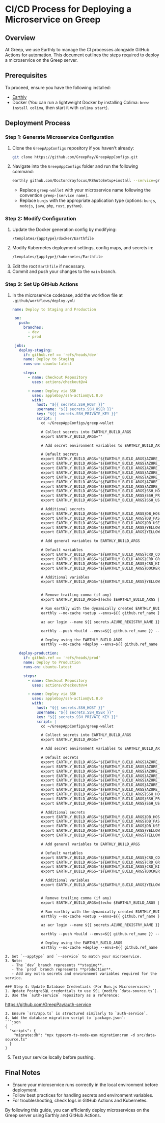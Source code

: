 # CI/CD Process for Deploying a Microservice on Greep

## Overview
At Greep, we use Earthly to manage the CI processes alongside GitHub Actions for automation. This document outlines the steps required to deploy a microservice on the Greep server.

## Prerequisites
To proceed, ensure you have the following installed:
- [Earthly](https://earthly.dev/)
- Docker (You can run a lightweight Docker by installing Colima: `brew install colima`, then start it with `colima start`).

## Deployment Process

### Step 1: Generate Microservice Configuration
1. Clone the `GreepAppConfigs` repository if you haven't already:
   ```sh
   git clone https://github.com/GreepPay/GreepAppConfigs.git
   ```
2. Navigate into the `GreepAppConfigs` folder and run the following command:
   ```sh
   earthly github.com/Doctordrayfocus/K8AutoSetup+install --service=greep-wallet --apptype=bunjs
   ```
   - Replace `greep-wallet` with your microservice name following the convention `greep-[service name]`.
   - Replace `bunjs` with the appropriate application type (options: `bunjs`, `nodejs`, `java`, `php`, `rust`, `python`).

### Step 2: Modify Configuration
1. Update the Docker generation config by modifying:
   ```sh
   /templates/{apptype}/docker/Earthfile
   ```
2. Modify Kubernetes deployment settings, config maps, and secrets in:
   ```sh
   /templates/{apptype}/kubernetes/Earthfile
   ```
3. Edit the root `Earthfile` if necessary.
4. Commit and push your changes to the `main` branch.

### Step 3: Set Up GitHub Actions
1. In the microservice codebase, add the workflow file at `.github/workflows/deploy.yml`:

   ```yaml
   name: Deploy to Staging and Production

    on:
      push:
        branches:
          - dev
          - prod

    jobs:
      deploy-staging:
        if: github.ref == 'refs/heads/dev'
        name: Deploy to Staging
        runs-on: ubuntu-latest

        steps:
          - name: Checkout Repository
            uses: actions/checkout@v4

          - name: Deploy via SSH
            uses: appleboy/ssh-action@v1.0.0
            with:
              host: "${{ secrets.SSH_HOST }}"
              username: "${{ secrets.SSH_USER }}"
              key: "${{ secrets.SSH_PRIVATE_KEY }}"
              script: |
                cd ~/GreepAppConfigs/greep-wallet

                # Collect secrets into EARTHLY_BUILD_ARGS
                export EARTHLY_BUILD_ARGS=""

                # Add secret environment variables to EARTHLY_BUILD_ARGS

                # Default secrets
                export EARTHLY_BUILD_ARGS="${EARTHLY_BUILD_ARGS}AZURE_CLIENT_ID=${{ secrets.AZURE_CLIENT_ID }},"
                export EARTHLY_BUILD_ARGS="${EARTHLY_BUILD_ARGS}AZURE_CLIENT_SECRET=${{ secrets.AZURE_CLIENT_SECRET }},"
                export EARTHLY_BUILD_ARGS="${EARTHLY_BUILD_ARGS}AZURE_KUBERNETES_CLUSTER_NAME=${{ secrets.AZURE_KUBERNETES_CLUSTER_NAME }},"
                export EARTHLY_BUILD_ARGS="${EARTHLY_BUILD_ARGS}AZURE_REGISTRY_NAME=${{ secrets.AZURE_REGISTRY_NAME }},"
                export EARTHLY_BUILD_ARGS="${EARTHLY_BUILD_ARGS}AZURE_RESOURCE_GROUP=${{ secrets.AZURE_RESOURCE_GROUP }},"
                export EARTHLY_BUILD_ARGS="${EARTHLY_BUILD_ARGS}AZURE_SUBSCRIPTION_ID=${{ secrets.AZURE_SUBSCRIPTION_ID }},"
                export EARTHLY_BUILD_ARGS="${EARTHLY_BUILD_ARGS}AZURE_TENANT_ID=${{ secrets.AZURE_TENANT_ID }},"
                export EARTHLY_BUILD_ARGS="${EARTHLY_BUILD_ARGS}SSH_HOST=${{ secrets.SSH_HOST }},"
                export EARTHLY_BUILD_ARGS="${EARTHLY_BUILD_ARGS}SSH_PRIVATE_KEY=${{ secrets.SSH_PRIVATE_KEY }},"
                export EARTHLY_BUILD_ARGS="${EARTHLY_BUILD_ARGS}SSH_USER=${{ secrets.SSH_USER }},"

                # Additional secrets
                export EARTHLY_BUILD_ARGS="${EARTHLY_BUILD_ARGS}DB_HOST=${{ secrets.DB_HOST }},"
                export EARTHLY_BUILD_ARGS="${EARTHLY_BUILD_ARGS}DB_PASSWORD=${{ secrets.DB_PASSWORD }},"
                export EARTHLY_BUILD_ARGS="${EARTHLY_BUILD_ARGS}DB_USER=${{ secrets.DB_USER }},"
                export EARTHLY_BUILD_ARGS="${EARTHLY_BUILD_ARGS}YELLOW_CARD_API_KEY=${{ secrets.YELLOW_CARD_API_KEY_DEV }},"
                export EARTHLY_BUILD_ARGS="${EARTHLY_BUILD_ARGS}YELLOW_CARD_SECRET_KEY=${{ secrets.YELLOW_CARD_SECRET_KEY_DEV }},"

                # Add general variables to EARTHLY_BUILD_ARGS

                # Default variables
                export EARTHLY_BUILD_ARGS="${EARTHLY_BUILD_ARGS}CRD_CONTROLLER_NAME=${{ vars.CRD_CONTROLLER_NAME }},"
                export EARTHLY_BUILD_ARGS="${EARTHLY_BUILD_ARGS}CRD_GROUP=${{ vars.CRD_GROUP }},"
                export EARTHLY_BUILD_ARGS="${EARTHLY_BUILD_ARGS}CRD_KIND=${{ vars.CRD_KIND }},"
                export EARTHLY_BUILD_ARGS="${EARTHLY_BUILD_ARGS}DOCKER_REGISTRY=${{ vars.DOCKER_REGISTRY }},"

                # Additional variables
                export EARTHLY_BUILD_ARGS="${EARTHLY_BUILD_ARGS}YELLOW_CARD_BASE_URL=${{ vars.YELLOW_CARD_BASE_URL_DEV }},"


                # Remove trailing comma (if any)
                export EARTHLY_BUILD_ARGS=$(echo $EARTHLY_BUILD_ARGS | sed 's/,$//')

                # Run earthly with the dynamically created EARTHLY_BUILD_ARGS
                earthly --no-cache +setup --envs=${{ github.ref_name }} --apptype="bunjs" --service="greep-wallet"

                az acr login --name ${{ secrets.AZURE_REGISTRY_NAME }}

                earthly --push +build --envs=${{ github.ref_name }} --version=${{ github.run_number }}  --apptype="bunjs" --service="greep-wallet"

                # Deploy using the EARTHLY_BUILD_ARGS
                earthly --no-cache +deploy --envs=${{ github.ref_name }} --version=${{ github.run_number }}  --apptype="bunjs" --service="greep-wallet"

      deploy-production:
        if: github.ref == 'refs/heads/prod'
        name: Deploy to Production
        runs-on: ubuntu-latest

        steps:
          - name: Checkout Repository
            uses: actions/checkout@v4

          - name: Deploy via SSH
            uses: appleboy/ssh-action@v1.0.0
            with:
              host: "${{ secrets.SSH_HOST }}"
              username: "${{ secrets.SSH_USER }}"
              key: "${{ secrets.SSH_PRIVATE_KEY }}"
              script: |
                cd ~/GreepAppConfigs/greep-wallet

                # Collect secrets into EARTHLY_BUILD_ARGS
                export EARTHLY_BUILD_ARGS=""

                # Add secret environment variables to EARTHLY_BUILD_ARGS

                # Default secrets
                export EARTHLY_BUILD_ARGS="${EARTHLY_BUILD_ARGS}AZURE_CLIENT_ID=${{ secrets.AZURE_CLIENT_ID }},"
                export EARTHLY_BUILD_ARGS="${EARTHLY_BUILD_ARGS}AZURE_CLIENT_SECRET=${{ secrets.AZURE_CLIENT_SECRET }},"
                export EARTHLY_BUILD_ARGS="${EARTHLY_BUILD_ARGS}AZURE_KUBERNETES_CLUSTER_NAME=${{ secrets.AZURE_KUBERNETES_CLUSTER_NAME }},"
                export EARTHLY_BUILD_ARGS="${EARTHLY_BUILD_ARGS}AZURE_REGISTRY_NAME=${{ secrets.AZURE_REGISTRY_NAME }},"
                export EARTHLY_BUILD_ARGS="${EARTHLY_BUILD_ARGS}AZURE_RESOURCE_GROUP=${{ secrets.AZURE_RESOURCE_GROUP }},"
                export EARTHLY_BUILD_ARGS="${EARTHLY_BUILD_ARGS}AZURE_SUBSCRIPTION_ID=${{ secrets.AZURE_SUBSCRIPTION_ID }},"
                export EARTHLY_BUILD_ARGS="${EARTHLY_BUILD_ARGS}AZURE_TENANT_ID=${{ secrets.AZURE_TENANT_ID }},"
                export EARTHLY_BUILD_ARGS="${EARTHLY_BUILD_ARGS}SSH_HOST=${{ secrets.SSH_HOST }},"
                export EARTHLY_BUILD_ARGS="${EARTHLY_BUILD_ARGS}SSH_PRIVATE_KEY=${{ secrets.SSH_PRIVATE_KEY }},"
                export EARTHLY_BUILD_ARGS="${EARTHLY_BUILD_ARGS}SSH_USER=${{ secrets.SSH_USER }},"

                # Additional secrets
                export EARTHLY_BUILD_ARGS="${EARTHLY_BUILD_ARGS}DB_HOST=${{ secrets.DB_HOST }},"
                export EARTHLY_BUILD_ARGS="${EARTHLY_BUILD_ARGS}DB_PASSWORD=${{ secrets.DB_PASSWORD }},"
                export EARTHLY_BUILD_ARGS="${EARTHLY_BUILD_ARGS}DB_USER=${{ secrets.DB_USER }},"
                export EARTHLY_BUILD_ARGS="${EARTHLY_BUILD_ARGS}YELLOW_CARD_API_KEY=${{ secrets.YELLOW_CARD_API_KEY_PROD }},"
                export EARTHLY_BUILD_ARGS="${EARTHLY_BUILD_ARGS}YELLOW_CARD_SECRET_KEY=${{ secrets.YELLOW_CARD_SECRET_KEY_PROD }},"

                # Add general variables to EARTHLY_BUILD_ARGS

                # Default variables
                export EARTHLY_BUILD_ARGS="${EARTHLY_BUILD_ARGS}CRD_CONTROLLER_NAME=${{ vars.CRD_CONTROLLER_NAME }},"
                export EARTHLY_BUILD_ARGS="${EARTHLY_BUILD_ARGS}CRD_GROUP=${{ vars.CRD_GROUP }},"
                export EARTHLY_BUILD_ARGS="${EARTHLY_BUILD_ARGS}CRD_KIND=${{ vars.CRD_KIND }},"
                export EARTHLY_BUILD_ARGS="${EARTHLY_BUILD_ARGS}DOCKER_REGISTRY=${{ vars.DOCKER_REGISTRY }},"

                # Additional variables
                export EARTHLY_BUILD_ARGS="${EARTHLY_BUILD_ARGS}YELLOW_CARD_BASE_URL=${{ vars.YELLOW_CARD_BASE_URL_PROD }},"


                # Remove trailing comma (if any)
                export EARTHLY_BUILD_ARGS=$(echo $EARTHLY_BUILD_ARGS | sed 's/,$//')

                # Run earthly with the dynamically created EARTHLY_BUILD_ARGS
                earthly --no-cache +setup --envs=${{ github.ref_name }} --apptype="bunjs" --service="greep-wallet"

                az acr login --name ${{ secrets.AZURE_REGISTRY_NAME }}

                earthly --push +build --envs=${{ github.ref_name }} --version=${{ github.run_number }} --apptype="bunjs" --service="greep-wallet" || exit 1

                # Deploy using the EARTHLY_BUILD_ARGS
                earthly --no-cache +deploy --envs=${{ github.ref_name }} --version=${{ github.run_number }}  --apptype="bunjs" --service="greep-wallet"
```
2. Set `--apptype` and `--service` to match your microservice.
3. Note:
   - The `dev` branch represents **staging**.
   - The `prod` branch represents **production**.
   - Add any extra secrets and environment variables required for the service.

### Step 4: Update Database Credentials (For Bun.js Microservices)
1. Update PostgreSQL credentials to use SSL (modify `data-source.ts`).
2. Use the `auth-service` repository as a reference:
   ```
   https://github.com/GreepPay/auth-service
   ```
3. Ensure `src/app.ts` is structured similarly to `auth-service`.
4. Add the database migration script to `package.json`:
   ```json
   {
     "scripts": {
       "migrate:db": "npx typeorm-ts-node-esm migration:run -d src/data-source.ts"
     }
   }
   ```
5. Test your service locally before pushing.

## Final Notes
- Ensure your microservice runs correctly in the local environment before deployment.
- Follow best practices for handling secrets and environment variables.
- For troubleshooting, check logs in GitHub Actions and Kubernetes.

By following this guide, you can efficiently deploy microservices on the Greep server using Earthly and GitHub Actions.
